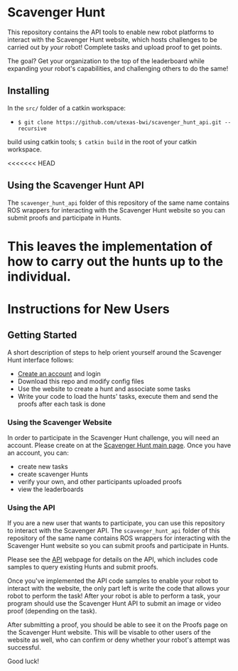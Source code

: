 # Scavenger Hunt
This repository contains the API tools to enable new robot platforms to interact with the Scavenger Hunt website, which hosts challenges to be carried out by _your_ robot! Complete tasks and upload proof to get points. 

The goal? Get your organization to the top of the leaderboard while expanding your robot's capabilities, and challenging others to do the same!

## Installing

In the `src/` folder of a catkin workspace:

* `$ git clone https://github.com/utexas-bwi/scavenger_hunt_api.git --recursive` 

build using catkin tools; `$ catkin build` in the root of your catkin workspace.

<<<<<<< HEAD
## Using the Scavenger Hunt API 
The `scavenger_hunt_api` folder of this repository of the same name contains ROS wrappers for interacting with 
the Scavenger Hunt website so you can submit proofs and participate in Hunts. 

This leaves the implementation of how to carry out the hunts up to the individual.
=======
# Instructions for New Users

## Getting Started 

A short description of steps to help orient yourself around the Scavenger Hunt interface follows:

- [Create an account](https://scavenger-hunt.cs.utexas.edu/public_html/register.php) and login
- Download this repo and modify config files
- Use the website to create a hunt and associate some tasks
- Write your code to load the hunts' tasks, execute them and send the proofs after each task is done  


### Using the Scavenger Website

In order to participate in the Scavenger Hunt challenge, you will need an account. Please create on at the [Scavenger Hunt main page](https://scavenger-hunt.cs.utexas.edu/). 
Once you have an account, you can:

+ create new tasks
+ create scavenger Hunts
+ verify your own, and other participants uploaded proofs
+ view the leaderboards


### Using the API

If you are a new user that wants to participate, you can use this repository to interact with the Scavenger API.
The `scavenger_hunt_api` folder of this repository of the same name contains ROS wrappers for interacting with 
the Scavenger Hunt website so you can submit proofs and participate in Hunts. 

Please see the [API](https://scavenger-hunt.cs.utexas.edu/public_html/api.php) webpage for details on the API, which includes code samples to query existing Hunts and submit proofs. 

Once you've implemented the API code samples to enable your robot to interact with the website, the only part left is write the code that allows your robot to perform the task! After your robot is able to perform a task, your program should use the Scavenger Hunt API to submit an image or video proof (depending on the task). 

After submitting a proof, you should be able to see it on the Proofs page on the Scavenger Hunt website. This will be visable to other users of the website as well, who can confirm or deny whether your robot's attempt was successful.

Good luck!

